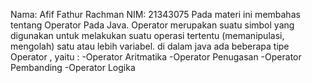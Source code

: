 Nama: Afif Fathur Rachman
NIM: 21343075
Pada materi ini membahas tentang Operator Pada Java. Operator merupakan suatu simbol yang digunakan untuk melakukan suatu
operasi tertentu (memanipulasi, mengolah) satu atau lebih variabel.
di dalam java ada beberapa tipe Operator , yaitu :
    -Operator Aritmatika
    -Operator Penugasan
    -Operator Pembanding
    -Operator Logika
